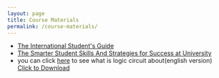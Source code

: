 ```yaml
---
layout: page
title: Course Materials
permalink: /course-materials/
---
```


* [The International Student's Guide](/static_files/materials/Books/10_The_International_Students_Guide.pdf)
* [The Smarter Student Skills And Strategies for Success at University](/static_files/materials/Books/11_The_Smarter_Student_Skills_And_Strategies_for_Success_at_University.pdf)
* you can click [here](http://uav.ece.nus.edu.sg/~bmchen/courses/EG1108_Digital.pdf) to see what is logic circuit about(english version)
<a href="/_images/hispic1.jpg" download>Click to Download</a>
